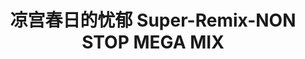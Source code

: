 ---
logo: images/music/凉宫春日的忧郁SuperRemixNONSTOPMEGAMIX.jpg
title: 凉宫春日的忧郁 Super-Remix-NON STOP MEGA MIX
subTitle: C76 Lantis摊位售卖CD，2009年8月14日-8月16日限量发售

category: 音乐

hasResource: true
downloadList:
  - intro: flac+jpg
    size: 309.1MB
    link: https://pan.baidu.com/s/1EicshNtPcnWau1dsFmjaaQ
  - intro: 云盘 提取码:utcn
    size: 309.1MB
    link: https://pan.baidu.com/s/1EicshNtPcnWau1dsFmjaaQ

downloadContent: |
  C76 Lantis摊位售卖CD，2009年8月14日-8月16日限量发售。<br>
  将《凉宫春日的忧郁 Super-Remix-Full-Mix》中每首歌曲的精髓提炼出，制作成连续20分钟的不间断混合曲（通常称为Megamix）。<br>
  收录曲：<br>
  冒険でしょでしょ～ パラレルDays～ 雪、無音、窓辺にて。～ 見つけてHappy Life～ God Knows...～ 恋のミクル伝説～ まっがーれ↓スペクタクル～ 倦怠ライフ・リターンズ！～ 最強パレパレード～ ハレ晴レユカイ・・・のリミックスメドレー。<br><br>
  版权属于:VCB-Studio<br>
  文件地址:https://vcb-s.com/archives/11328
---